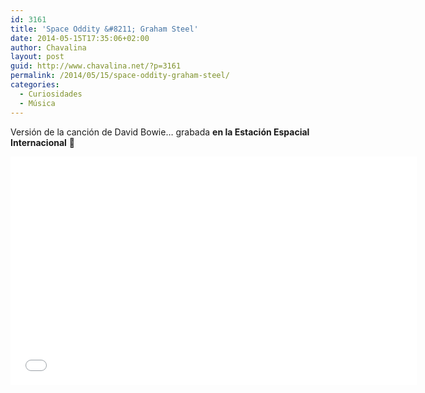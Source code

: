 ```yaml
---
id: 3161
title: 'Space Oddity &#8211; Graham Steel'
date: 2014-05-15T17:35:06+02:00
author: Chavalina
layout: post
guid: http://www.chavalina.net/?p=3161
permalink: /2014/05/15/space-oddity-graham-steel/
categories:
  - Curiosidades
  - Música
---
```

Versión de la canción de David Bowie&#8230; grabada **en la Estación Espacial Internacional** 🙂

<iframe src="//player.vimeo.com/video/95138223?portrait=0&amp;color=ffffff" width="650" height="365" frameborder="0" webkitallowfullscreen mozallowfullscreen allowfullscreen></iframe>